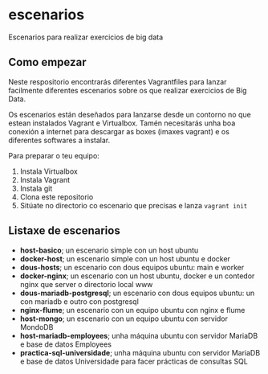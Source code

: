 # escenarios
Escenarios para realizar exercicios de big data

## Como empezar
Neste respositorio encontrarás diferentes Vagrantfiles para lanzar facilmente diferentes escenarios sobre os que realizar exercicios de Big Data.

Os escenarios están deseñados para lanzarse desde un contorno no que estean instalados Vagrant e Virtualbox. Tamén necesitarás unha boa conexión a internet para descargar as boxes (imaxes vagrant) e os diferentes softwares a instalar.

Para preparar o teu equipo:
1. Instala Virtualbox
2. Instala Vagrant
3. Instala git
4. Clona este repositorio
5. Sitúate no directorio co escenario que precisas e lanza `vagrant init`

## Listaxe de escenarios
* **host-basico**; un escenario simple con un host ubuntu
* **docker-host**; un escenario simple con un host ubuntu e docker
* **dous-hosts**; un escenario con dous equipos ubuntu: main e worker
* **docker-nginx**; un escenario con un host ubuntu, docker e un contedor nginx que server o directorio local www
* **dous-mariadb-postgresql**; un escenario con dous equipos ubuntu: un con mariadb e outro con postgresql
* **nginx-flume**; un escenario con un equipo ubuntu con nginx e flume
* **host-mongo**; un escenario con un equipo ubuntu con servidor MondoDB
* **host-mariadb-employees**; unha máquina ubuntu con servidor MariaDB e base de datos Employees
* **practica-sql-universidade**; unha máquina ubuntu con servidor MariaDB e base de datos Universidade para facer prácticas de consultas SQL

